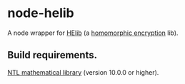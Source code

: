 # node-helib
A node wrapper for [HElib](https://github.com/shaih/HElib) (a [homomorphic encryption](https://en.wikipedia.org/wiki/Homomorphic_encryption) lib).

## Build requirements.
[NTL mathematical library](http://www.shoup.net/ntl/) (version 10.0.0 or higher).
